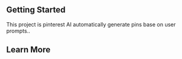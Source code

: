 

## Getting Started
This project is pinterest AI automatically generate pins base on user prompts..


## Learn More
